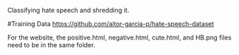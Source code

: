 Classifying hate speech and shredding it.

#Training Data
https://github.com/aitor-garcia-p/hate-speech-dataset

For the website, the positive.html, negative.html, cute.html, and HB.png files need to be in the same folder.
